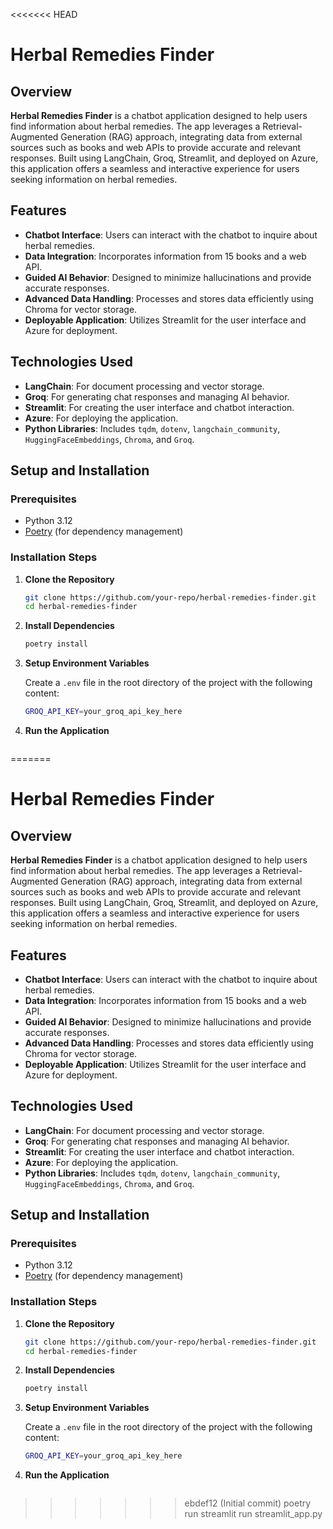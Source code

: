 <<<<<<< HEAD
# Herbal Remedies Finder

## Overview

**Herbal Remedies Finder** is a chatbot application designed to help users find information about herbal remedies. The app leverages a Retrieval-Augmented Generation (RAG) approach, integrating data from external sources such as books and web APIs to provide accurate and relevant responses. Built using LangChain, Groq, Streamlit, and deployed on Azure, this application offers a seamless and interactive experience for users seeking information on herbal remedies.

## Features

- **Chatbot Interface**: Users can interact with the chatbot to inquire about herbal remedies.
- **Data Integration**: Incorporates information from 15 books and a web API.
- **Guided AI Behavior**: Designed to minimize hallucinations and provide accurate responses.
- **Advanced Data Handling**: Processes and stores data efficiently using Chroma for vector storage.
- **Deployable Application**: Utilizes Streamlit for the user interface and Azure for deployment.

## Technologies Used

- **LangChain**: For document processing and vector storage.
- **Groq**: For generating chat responses and managing AI behavior.
- **Streamlit**: For creating the user interface and chatbot interaction.
- **Azure**: For deploying the application.
- **Python Libraries**: Includes `tqdm`, `dotenv`, `langchain_community`, `HuggingFaceEmbeddings`, `Chroma`, and `Groq`.

## Setup and Installation

### Prerequisites

- Python 3.12
- [Poetry](https://python-poetry.org/) (for dependency management)

### Installation Steps

1. **Clone the Repository**

   ```bash
   git clone https://github.com/your-repo/herbal-remedies-finder.git
   cd herbal-remedies-finder
2. **Install Dependencies**

   ```bash
   poetry install
3. **Setup Environment Variables**

    Create a `.env` file in the root directory of the project with the following content:
    ```bash
    GROQ_API_KEY=your_groq_api_key_here
4. **Run the Application**

    ```bash
=======
# Herbal Remedies Finder

## Overview

**Herbal Remedies Finder** is a chatbot application designed to help users find information about herbal remedies. The app leverages a Retrieval-Augmented Generation (RAG) approach, integrating data from external sources such as books and web APIs to provide accurate and relevant responses. Built using LangChain, Groq, Streamlit, and deployed on Azure, this application offers a seamless and interactive experience for users seeking information on herbal remedies.

## Features

- **Chatbot Interface**: Users can interact with the chatbot to inquire about herbal remedies.
- **Data Integration**: Incorporates information from 15 books and a web API.
- **Guided AI Behavior**: Designed to minimize hallucinations and provide accurate responses.
- **Advanced Data Handling**: Processes and stores data efficiently using Chroma for vector storage.
- **Deployable Application**: Utilizes Streamlit for the user interface and Azure for deployment.

## Technologies Used

- **LangChain**: For document processing and vector storage.
- **Groq**: For generating chat responses and managing AI behavior.
- **Streamlit**: For creating the user interface and chatbot interaction.
- **Azure**: For deploying the application.
- **Python Libraries**: Includes `tqdm`, `dotenv`, `langchain_community`, `HuggingFaceEmbeddings`, `Chroma`, and `Groq`.

## Setup and Installation

### Prerequisites

- Python 3.12
- [Poetry](https://python-poetry.org/) (for dependency management)

### Installation Steps

1. **Clone the Repository**

   ```bash
   git clone https://github.com/your-repo/herbal-remedies-finder.git
   cd herbal-remedies-finder
2. **Install Dependencies**

   ```bash
   poetry install
3. **Setup Environment Variables**

    Create a `.env` file in the root directory of the project with the following content:
    ```bash
    GROQ_API_KEY=your_groq_api_key_here
4. **Run the Application**

    ```bash
>>>>>>> ebdef12 (Initial commit)
    poetry run streamlit run streamlit_app.py
